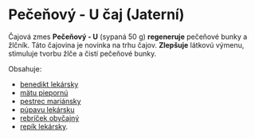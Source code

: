 Pečeňový - U čaj (Jaterní)
==========================

Čajová zmes **Pečeňový - U** (sypaná 50 g) **regeneruje** pečeňové bunky a
žlčník. Táto čajovina je novinka na trhu čajov. **Zlepšuje** látkovú výmenu,
stimuluje tvorbu žlče a čistí pečeňové bunky.

Obsahuje:

* [benedikt lekársky](/bylinky/benedikt-lekarsky)
* [mätu piepornú](/bylinky/mata-pieporna)
* [pestrec mariánsky](/bylinky/pestrec-mariansky)
* [púpavu lekársku](/bylinky/pupava-lekarska)
* [rebríček obyčajný](/bylinky/rebricek-obycajny)
* [repík lekársky](/sip/p/repik-lekarsky-1/).

